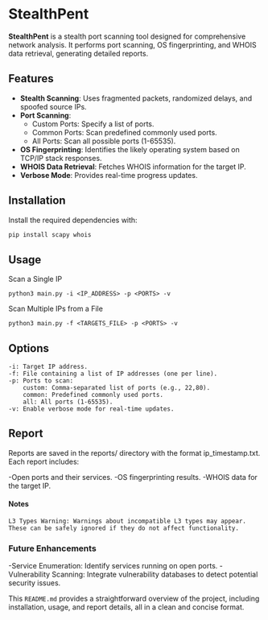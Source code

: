 # StealthPent

**StealthPent** is a stealth port scanning tool designed for comprehensive network analysis. It performs port scanning, OS fingerprinting, and WHOIS data retrieval, generating detailed reports.

## Features

- **Stealth Scanning**: Uses fragmented packets, randomized delays, and spoofed source IPs.
- **Port Scanning**:
  - Custom Ports: Specify a list of ports.
  - Common Ports: Scan predefined commonly used ports.
  - All Ports: Scan all possible ports (1-65535).
- **OS Fingerprinting**: Identifies the likely operating system based on TCP/IP stack responses.
- **WHOIS Data Retrieval**: Fetches WHOIS information for the target IP.
- **Verbose Mode**: Provides real-time progress updates.

## Installation

Install the required dependencies with:

```bash
pip install scapy whois
```
## Usage

Scan a Single IP

    python3 main.py -i <IP_ADDRESS> -p <PORTS> -v

Scan Multiple IPs from a File

    python3 main.py -f <TARGETS_FILE> -p <PORTS> -v

## Options

    -i: Target IP address.
    -f: File containing a list of IP addresses (one per line).
    -p: Ports to scan:
        custom: Comma-separated list of ports (e.g., 22,80).
        common: Predefined commonly used ports.
        all: All ports (1-65535).
    -v: Enable verbose mode for real-time updates.


## Report

Reports are saved in the reports/ directory with the format ip_timestamp.txt. Each report includes:

-Open ports and their services.
-OS fingerprinting results.
-WHOIS data for the target IP.

#### Notes

    L3 Types Warning: Warnings about incompatible L3 types may appear. These can be safely ignored if they do not affect functionality.

### Future Enhancements

-Service Enumeration: Identify services running on open ports.
-Vulnerability Scanning: Integrate vulnerability databases to detect potential security issues.


This `README.md` provides a straightforward overview of the project, including installation, usage, and report details, all in a clean and concise format.
